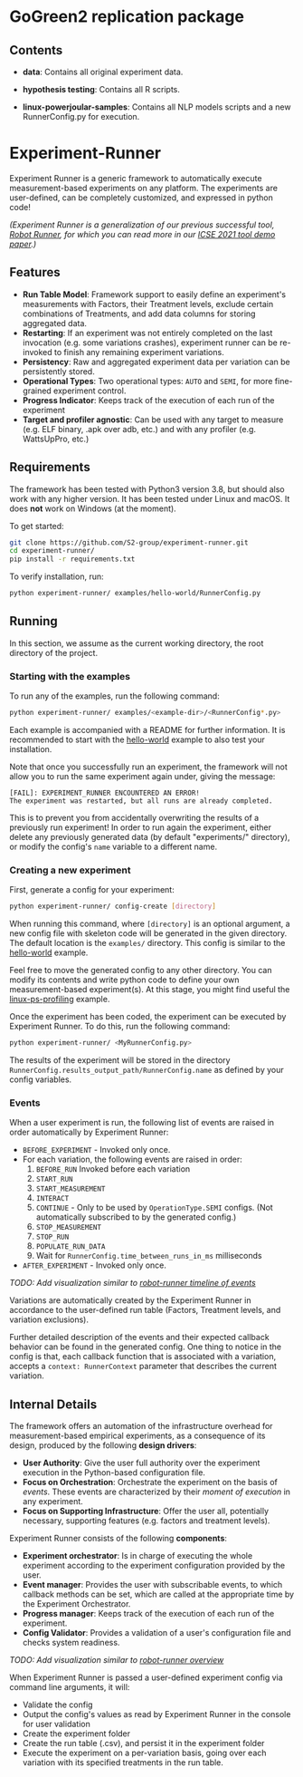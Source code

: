 # GoGreen2 replication package
## Contents
- **data**: Contains all original experiment data.

- **hypothesis testing**: Contains all R scripts.

- **linux-powerjoular-samples**: Contains all NLP models scripts and a new RunnerConfig.py for execution.


# Experiment-Runner

Experiment Runner is a generic framework to automatically execute measurement-based experiments on any platform. The experiments are user-defined, can be completely customized, and expressed in python code!

*(Experiment Runner is a generalization of our previous successful tool, [Robot Runner](https://github.com/S2-group/robot-runner), for which you can read more in our [ICSE 2021 tool demo paper](https://github.com/S2-group/robot-runner/tree/master/documentation/ICSE_2021.pdf).)*

## Features

- **Run Table Model**: Framework support to easily define an experiment's measurements with Factors, their Treatment levels, exclude certain combinations of Treatments, and add data columns for storing aggregated data.
- **Restarting**: If an experiment was not entirely completed on the last invocation (e.g. some variations crashes), experiment runner can be re-invoked to finish any remaining experiment variations.
- **Persistency**: Raw and aggregated experiment data per variation can be persistently stored.
- **Operational Types**: Two operational types: `AUTO` and `SEMI`, for more fine-grained experiment control.
- **Progress Indicator**: Keeps track of the execution of each run of the experiment
- **Target and profiler agnostic**: Can be used with any target to measure (e.g. ELF binary, .apk over adb, etc.) and with any profiler (e.g. WattsUpPro, etc.)

## Requirements

The framework has been tested with Python3 version 3.8, but should also work with any higher version. It has been tested under Linux and macOS. It does **not** work on Windows (at the moment).

To get started:

```bash
git clone https://github.com/S2-group/experiment-runner.git
cd experiment-runner/
pip install -r requirements.txt
```

To verify installation, run:

```bash
python experiment-runner/ examples/hello-world/RunnerConfig.py
```

## Running

In this section, we assume as the current working directory, the root directory of the project.

### Starting with the examples

To run any of the examples, run the following command:

```bash
python experiment-runner/ examples/<example-dir>/<RunnerConfig*.py>
```

Each example is accompanied with a README for further information. It is recommended to start with the [hello-world](examples/hello-world) example to also test your installation. 

Note that once you successfully run an experiment, the framework will not allow you to run the same experiment again under, giving the message:

```log
[FAIL]: EXPERIMENT_RUNNER ENCOUNTERED AN ERROR!
The experiment was restarted, but all runs are already completed.
```

This is to prevent you from accidentally overwriting the results of a previously run experiment! In order to run again the experiment, either delete any previously generated data (by default "experiments/" directory), or modify the config's `name` variable to a different name.

### Creating a new experiment

First, generate a config for your experiment:

```bash
python experiment-runner/ config-create [directory]
```

When running this command, where `[directory]` is an optional argument, a new config file with skeleton code will be generated in the given directory. The default location is the `examples/` directory. This config is similar to the [hello-world](examples/hello-world) example.

Feel free to move the generated config to any other directory. You can modify its contents and write python code to define your own measurement-based experiment(s). At this stage, you might find useful the [linux-ps-profiling](examples/linux-ps-profiling) example.

Once the experiment has been coded, the experiment can be executed by Experiment Runner. To do this, run the following command:

```bash
python experiment-runner/ <MyRunnerConfig.py>
```

The results of the experiment will be stored in the directory `RunnerConfig.results_output_path/RunnerConfig.name` as defined by your config variables.

### Events

When a user experiment is run, the following list of events are raised in order automatically by Experiment Runner:

- `BEFORE_EXPERIMENT` - Invoked only once.
- For each variation, the following events are raised in order:
  1. `BEFORE_RUN` Invoked before each variation
  2. `START_RUN`
  3. `START_MEASUREMENT`
  4. `INTERACT`
  5. `CONTINUE` - Only to be used by `OperationType.SEMI` configs. (Not automatically subscribed to by the generated config.)
  6. `STOP_MEASUREMENT`
  7. `STOP_RUN`
  8. `POPULATE_RUN_DATA`
  9. Wait for `RunnerConfig.time_between_runs_in_ms` milliseconds
- `AFTER_EXPERIMENT` - Invoked only once.

*TODO: Add visualization similar to [robot-runner timeline of events](documentation/ICSE_2021.pdf)*

Variations are automatically created by the Experiment Runner in accordance to the user-defined run table (Factors, Treatment levels, and variation exclusions).

Further detailed description of the events and their expected callback behavior can be found in the generated config. One thing to notice in the config is that, each callback function that is associated with a variation, accepts a `context: RunnerContext` parameter that describes the current variation.

## Internal Details

The framework offers an automation of the infrastructure overhead for measurement-based empirical experiments, as a consequence of its design, produced by the following **design drivers**:

- **User Authority**: Give the user full authority over the experiment execution in the Python-based configuration file.
- **Focus on Orchestration**: Orchestrate the experiment on the basis of *events*. These events are characterized by their *moment of execution* in any experiment.
- **Focus on Supporting Infrastructure**: Offer the user all, potentially necessary, supporting features (e.g. factors and treatment levels).

Experiment Runner consists of the following **components**:

- **Experiment orchestrator**: Is in charge of executing the whole experiment according to the experiment configuration provided by the user.
- **Event manager**: Provides the user with subscribable events, to which callback methods can be set, which are called at the appropriate time by the Experiment Orchestrator.
- **Progress manager**: Keeps track of the execution of each run of the experiment.
- **Config Validator**: Provides a validation of a user's configuration file and checks system readiness.

*TODO: Add visualization similar to [robot-runner overview](documentation/overview.png)*

When Experiment Runner is passed a user-defined experiment config via command line arguments, it will:

- Validate the config
- Output the config's values as read by Experiment Runner in the console for user validation
- Create the experiment folder
- Create the run table (.csv), and persist it in the experiment folder
- Execute the experiment on a per-variation basis, going over each variation with its specified treatments in the run table.
